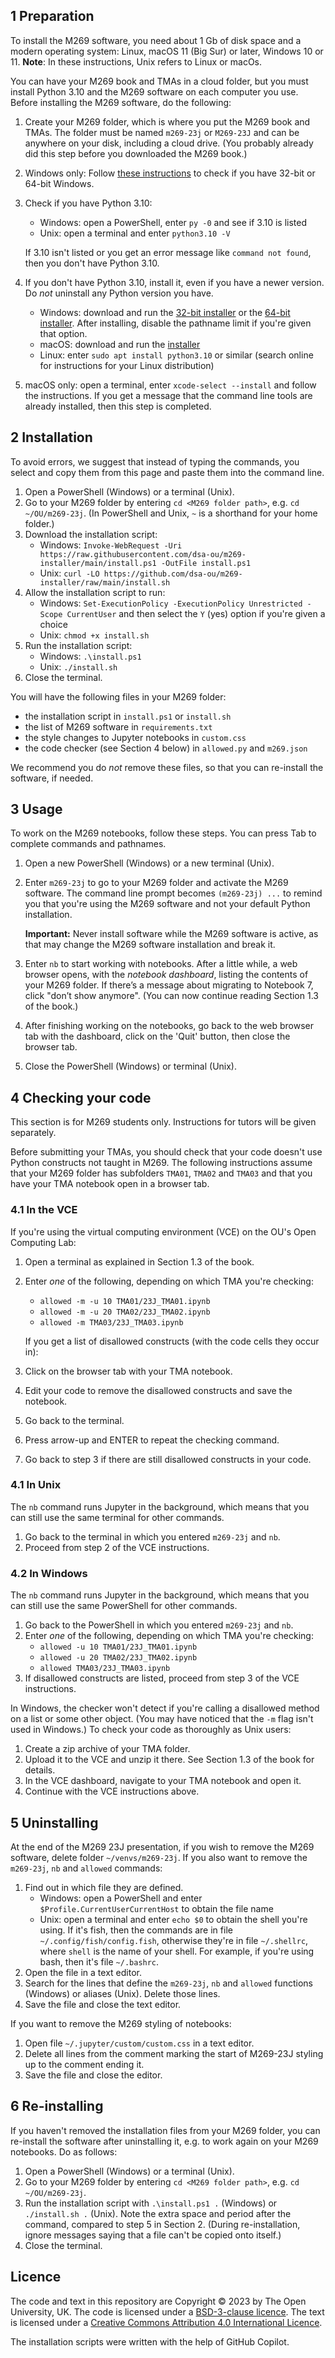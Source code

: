 ## 1 Preparation
To install the M269 software, you need about 1 Gb of disk space and
a modern operating system: Linux, macOS 11 (Big Sur) or later, Windows 10 or 11.
**Note**: In these instructions, Unix refers to Linux or macOs.

You can have your M269 book and TMAs in a cloud folder, but you must
install Python 3.10 and the M269 software on each computer you use.
Before installing the M269 software, do the following:

1. Create your M269 folder, which is where you put the M269 book and TMAs.
   The folder must be named `m269-23j` or `M269-23J` and
   can be anywhere on your disk, including a cloud drive.
   (You probably already did this step before you downloaded the M269 book.)

2. Windows only: Follow [these instructions](https://support.microsoft.com/en-us/windows/which-version-of-windows-operating-system-am-i-running-628bec99-476a-2c13-5296-9dd081cdd808)
   to check if you have 32-bit or 64-bit Windows.

3. Check if you have Python 3.10:
   - Windows: open a PowerShell, enter `py -0` and see if 3.10 is listed
   - Unix: open a terminal and enter `python3.10 -V`

   If 3.10 isn't listed or you get an error message like `command not found`,
   then you don't have Python 3.10.

4. If you don't have Python 3.10, install it, even if you have a newer version.
   Do *not* uninstall any Python version you have.
   - Windows: download and run the
     [32-bit installer](https://www.python.org/ftp/python/3.10.11/python-3.10.11.exe) or the
     [64-bit installer](https://www.python.org/ftp/python/3.10.11/python-3.10.11-amd64.exe).
     After installing, disable the pathname limit if you're given that option.
   - macOS: download and run the [installer](https://www.python.org/ftp/python/3.10.11/python-3.10.11-macos11.pkg)
   - Linux: enter `sudo apt install python3.10` or similar (search online for instructions for your Linux distribution)

5. macOS only: open a terminal, enter `xcode-select --install` and follow the instructions.
   If you get a message that the command line tools are already installed,
   then this step is completed.

## 2 Installation

To avoid errors, we suggest that instead of typing the commands,
you select and copy them from this page and paste them into the command line.

1. Open a PowerShell (Windows) or a terminal (Unix).
2. Go to your M269 folder by entering `cd <M269 folder path>`, e.g. `cd ~/OU/m269-23j`.
   (In PowerShell and Unix, `~` is a shorthand for your home folder.)
3. Download the installation script:
   - Windows: `Invoke-WebRequest -Uri https://raw.githubusercontent.com/dsa-ou/m269-installer/main/install.ps1 -OutFile install.ps1`
   - Unix: `curl -LO https://github.com/dsa-ou/m269-installer/raw/main/install.sh`
4. Allow the installation script to run:
   - Windows: `Set-ExecutionPolicy -ExecutionPolicy Unrestricted -Scope CurrentUser`
              and then select the `Y` (yes) option if you're given a choice
   - Unix: `chmod +x install.sh`
5. Run the installation script:
   - Windows: `.\install.ps1`
   - Unix: `./install.sh`
6. Close the terminal.

You will have the following files in your M269 folder:
- the installation script in `install.ps1` or `install.sh`
- the list of M269 software in `requirements.txt`
- the style changes to Jupyter notebooks in `custom.css`
- the code checker (see Section 4 below) in `allowed.py` and `m269.json`

We recommend you do _not_ remove these files, so that you can re-install
the software, if needed.

## 3 Usage

To work on the M269 notebooks, follow these steps.
You can press Tab to complete commands and pathnames.

1. Open a new PowerShell (Windows) or a new terminal (Unix).

2. Enter `m269-23j` to go to your M269 folder and activate the M269 software.
   The command line prompt becomes `(m269-23j) ...` to remind you that
   you're using the M269 software and not your default Python installation.

   **Important:** Never install software while the M269 software is active,
   as that may change the M269 software installation and break it.

3. Enter `nb` to start working with notebooks.
   After a little while, a web browser opens, with the _notebook dashboard_,
   listing the contents of your M269 folder.
   If there’s a message about migrating to Notebook 7, click "don’t show anymore".
   (You can now continue reading Section 1.3 of the book.)

4. After finishing working on the notebooks, go back to the web browser tab with
   the dashboard, click on the 'Quit' button, then close the browser tab.

5. Close the PowerShell (Windows) or terminal (Unix).

## 4 Checking your code

This section is for M269 students only. Instructions for tutors will be given separately.

Before submitting your TMAs, you should check that your code doesn't use
Python constructs not taught in M269.
The following instructions assume that your M269 folder has subfolders
`TMA01`, `TMA02` and `TMA03` and that you have your TMA notebook open in a browser tab.

### 4.1 In the VCE
If you're using the virtual computing environment (VCE) on the OU's Open Computing Lab:

1. Open a terminal as explained in Section 1.3 of the book.
2. Enter _one_ of the following, depending on which TMA you're checking:
   - `allowed -m -u 10 TMA01/23J_TMA01.ipynb`
   - `allowed -m -u 20 TMA02/23J_TMA02.ipynb`
   - `allowed -m TMA03/23J_TMA03.ipynb`

   If you get a list of disallowed constructs (with the code cells they occur in):

3. Click on the browser tab with your TMA notebook.
4. Edit your code to remove the disallowed constructs and save the notebook.
5. Go back to the terminal.
6. Press arrow-up and ENTER to repeat the checking command.
7. Go back to step 3 if there are still disallowed constructs in your code.

### 4.1 In Unix
The `nb` command runs Jupyter in the background,
which means that you can still use the same terminal for other commands.

1. Go back to the terminal in which you entered `m269-23j` and `nb`.
2. Proceed from step 2 of the VCE instructions.

### 4.2 In Windows
The `nb` command runs Jupyter in the background,
which means that you can still use the same PowerShell for other commands.

1. Go back to the PowerShell in which you entered `m269-23j` and `nb`.
3. Enter _one_ of the following, depending on which TMA you're checking:
   - `allowed -u 10 TMA01/23J_TMA01.ipynb`
   - `allowed -u 20 TMA02/23J_TMA02.ipynb`
   - `allowed TMA03/23J_TMA03.ipynb`
4. If disallowed constructs are listed, proceed from step 3 of the VCE instructions.

In Windows, the checker won't detect if you're calling a disallowed method on a list
or some other object. (You may have noticed that the `-m` flag isn't used in Windows.)
To check your code as thoroughly as Unix users:

1. Create a zip archive of your TMA folder.
2. Upload it to the VCE and unzip it there. See Section 1.3 of the book for details.
3. In the VCE dashboard, navigate to your TMA notebook and open it.
4. Continue with the VCE instructions above.

## 5 Uninstalling

At the end of the M269 23J presentation, if you wish to remove the M269 software,
delete folder `~/venvs/m269-23j`.
If you also want to remove the `m269-23j`, `nb` and `allowed` commands:

1. Find out in which file they are defined.
   - Windows: open a PowerShell and enter `$Profile.CurrentUserCurrentHost` to obtain the file name
   - Unix: open a terminal and enter `echo $0` to obtain the shell you're using.
     If it's fish, then the commands are in file `~/.config/fish/config.fish`,
     otherwise they're in file `~/.shellrc`, where `shell` is the name of your shell.
     For example, if you're using bash, then it's file `~/.bashrc`.
2. Open the file in a text editor.
3. Search for the lines that define the `m269-23j`, `nb` and `allowed`
   functions (Windows) or aliases (Unix). Delete those lines.
4. Save the file and close the text editor.

If you want to remove the M269 styling of notebooks:

1. Open file `~/.jupyter/custom/custom.css` in a text editor.
2. Delete all lines from the comment marking the start of M269-23J styling up to the comment ending it.
3. Save the file and close the editor.

## 6 Re-installing

If you haven't removed the installation files from your M269 folder,
you can re-install the software after uninstalling it,
e.g. to work again on your M269 notebooks. Do as follows:

1. Open a PowerShell (Windows) or a terminal (Unix).
2. Go to your M269 folder by entering `cd <M269 folder path>`, e.g. `cd ~/OU/m269-23j`.
3. Run the installation script with `.\install.ps1 .` (Windows) or `./install.sh .` (Unix).
   Note the extra space and period after the command, compared to step 5 in Section 2.
   (During re-installation, ignore messages saying that a file can't be copied onto itself.)
4. Close the terminal.

## Licence

The code and text in this repository are
Copyright © 2023 by The Open University, UK.
The code is licensed under a [BSD-3-clause licence](LICENCE).
The text is licensed under a
[Creative Commons Attribution 4.0 International Licence](http://creativecommons.org/licenses/by/4.0).

The installation scripts were written with the help of GitHub Copilot.